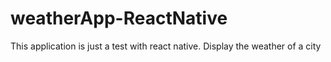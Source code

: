 # weatherApp-ReactNative
This application is just a test with react native. Display the weather of a city
